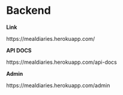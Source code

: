 # Backend

<b>Link</b>

<p>https://mealdiaries.herokuapp.com/</p>


<b>API DOCS</b>

<p>https://mealdiaries.herokuapp.com/api-docs</p>



<b>Admin</b>

<p>https://mealdiaries.herokuapp.com/admin</p>
